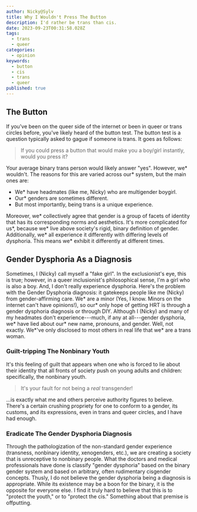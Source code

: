 ```yaml
---
author: Nicky@Sylv
title: Why I Wouldn't Press The Button
description: I'd rather be trans than cis.
date: 2023-09-23T00:31:58.028Z
tags:
  - trans
  - queer
categories:
  - opinion
keywords:
  - button
  - cis
  - trans
  - queer
published: true
---
```


## The Button
If you've been on the queer side of the internet or been in queer or trans circles before, you've likely heard of the button test. The button test is a question typically asked to gague if someone is trans. It goes as follows:
> If you could press a button that would make you a boy/girl instantly, would you press it?

Your average binary trans person would likely answer "yes". However, we* wouldn't. The reasons for this are varied across our* system, but the main ones are:
- We* have headmates (like me, Nicky) who are multigender boygirl.
- Our* genders are sometimes different.
- But most importantly, being trans is a unique experience.

Moreover, we* collectively agree that gender is a group of facets of identity that has its corresponding norms and aesthetics. It's more complicated for us\*, because we* live above society's rigid, binary definition of gender. Additionally, we* all experience it differently with differing levels of dysphoria. This means we* exhibit it differently at different times.

## Gender Dysphoria As a Diagnosis
Sometimes, I (Nicky) call myself a "fake girl". In the exclusionist's eye, this is true; however, in a queer inclusionist's philosophical sense, I'm a girl who is also a boy. And, I don't really experience dysphoria. Here's the problem with the Gender Dysphoria diagnosis: it gatekeeps people like me (Nicky) from gender-affirming care. We* are a minor (Yes, I know. Minors on the internet can't have opinions!), so our* only hope of getting HRT is through a gender dysphoria diagnosis or through DIY. Although I (Nicky) and many of my headmates don't experience---much, if any at all---gender dysphoria, we* have lied about our* new name, pronouns, and gender. Well, not exactly. We\*'ve only disclosed to most others in real life that we* are a trans woman.

### Guilt-tripping The Nonbinary Youth
It's this feeling of guilt that appears when one who is forced to lie about their identity that all fronts of society push on young adults and children: specifically, the nonbinary youth.
> It's your fault for not being a *real* transgender!

...is exactly what me and others perceive authority figures to believe. There's a certain crushing propriety for one to conform to a gender, its customs, and its expressions, even in trans and queer circles, and I have had enough.

### Eradicate The Gender Dysphoria Diagnosis
Through the pathologization of the non-standard gender experience (transness, nonbinary identity, xenogenders, etc.), we are creating a society that is unreceptive to nonbinary people. What the doctors and medical professionals have done is classify "gender dysphoria" based on the binary gender system and based on arbitrary, often rudimentary cisgender concepts. Thusly, I do not believe the gender dysphoria being a diagnosis is appropriate. While its existence may be a boon for the binary, it is the opposite for everyone else. I find it truly hard to believe that this is to "protect the youth," or to "protect the cis." Something about that premise is offputting.
